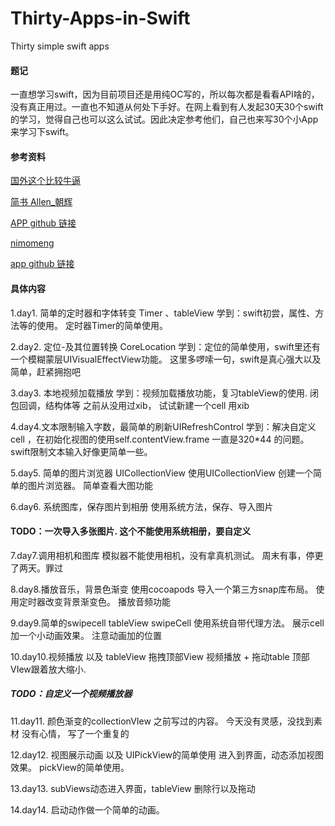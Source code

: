 # Thirty-Apps-in-Swift
Thirty simple swift apps

#### 题记
一直想学习swift，因为目前项目还是用纯OC写的，所以每次都是看看API啥的，没有真正用过。一直也不知道从何处下手好。在网上看到有人发起30天30个swift的学习，觉得自己也可以这么试试。因此决定参考他们，自己也来写30个小App来学习下swift。

#### 参考资料
[国外这个比较牛逼](https://samvlu.com/index.html)


[简书 Allen_朝辉](https://www.jianshu.com/p/52032bc4cbe4)

[APP github 链接](https://github.com/allenwong/30DaysofSwift)


[nimomeng](https://juejin.im/post/5c618227518825625c270640)

[app github 链接](https://github.com/nimomeng/30-swift-projects-in-30-days)



#### 具体内容
1.day1. 简单的定时器和字体转变  Timer 、tableView
学到：swift初尝，属性、方法等的使用。 定时器Timer的简单使用。

2.day2. 定位-及其位置转换  CoreLocation
学到：定位的简单使用，swift里还有一个模糊蒙层UIVisualEffectView功能。
这里多啰嗦一句，swift是真心强大以及简单，赶紧拥抱吧

3.day3. 本地视频加载播放
学到：视频加载播放功能，复习tableView的使用.  闭包回调，结构体等
之前从没用过xib， 试试新建一个cell 用xib

4.day4.文本限制输入字数，最简单的刷新UIRefreshControl
学到：解决自定义cell ，在初始化视图的使用self.contentView.frame 一直是320*44 的问题。
swift限制文本输入好像更简单一些。

5.day5. 简单的图片浏览器 UICollectionView
使用UICollectionView 创建一个简单的图片浏览器。 简单查看大图功能

6.day6. 系统图库，保存图片到相册
使用系统方法，保存、导入图片
#### TODO：一次导入多张图片. 这个不能使用系统相册，要自定义

7.day7.调用相机和图库
模拟器不能使用相机，没有拿真机测试。  周末有事，停更了两天。罪过

8.day8.播放音乐，背景色渐变
使用cocoapods 导入一个第三方snap库布局。  使用定时器改变背景渐变色。 播放音频功能

9.day9.简单的swipecell
tableView  swipeCell  使用系统自带代理方法。 展示cell加一个小动画效果。 注意动画加的位置

10.day10.视频播放 以及 tableView 拖拽顶部View
视频播放 + 拖动table 顶部VIew跟着放大缩小.   
##### TODO：自定义一个视频播放器

11.day11. 颜色渐变的collectionVIew
之前写过的内容。 今天没有灵感，没找到素材 没有心情， 写了一个重复的

12.day12. 视图展示动画 以及 UIPickView的简单使用
进入到界面，动态添加视图效果。 pickView的简单使用。

13.day13. subViews动态进入界面，tableView 删除行以及拖动

14.day14. 启动动作做一个简单的动画。  


